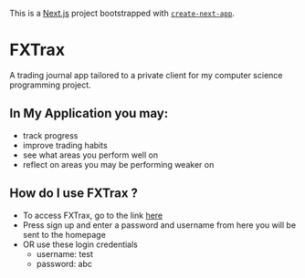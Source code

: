 This is a [Next.js](https://nextjs.org/) project bootstrapped with [`create-next-app`](https://github.com/vercel/next.js/tree/canary/packages/create-next-app).

# FXTrax

A trading journal app tailored to a private client for my computer science programming project. 

## In My Application you may:
  - track progress
  - improve trading habits
  - see what areas you perform well on
  - reflect on areas you may be performing weaker on

## How do I use FXTrax ?
  - To access FXTrax, go to the link [here](https://project-rho-hazel.vercel.app/)
  - Press sign up and enter a password and username from here you will be sent to the homepage
  - OR use these login credentials
    - username: test
    - password: abc
